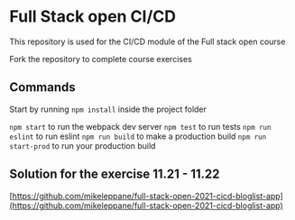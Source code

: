 # Full Stack open CI/CD

This repository is used for the CI/CD module of the Full stack open course

Fork the repository to complete course exercises

## Commands

Start by running `npm install` inside the project folder

`npm start` to run the webpack dev server
`npm test` to run tests
`npm run eslint` to run eslint
`npm run build` to make a production build
`npm run start-prod` to run your production build

## Solution for the exercise 11.21 - 11.22

[https://github.com/mikeleppane/full-stack-open-2021-cicd-bloglist-app](https://github.com/mikeleppane/full-stack-open-2021-cicd-bloglist-app)
